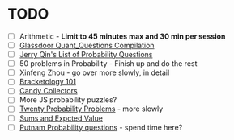 # TODO
* [ ] Arithmetic - **Limit to 45 minutes max and 30 min per session**
* [ ] [Glassdoor Quant_Questions Compilation](https://www.glassdoor.co.in/Interview/quant-interview-questions-SRCH_KO0,5_IP2.htm)
* [ ] [Jerry Qin's List of Probability Questions](https://jerryqin.com/)
* [ ] 50 problems in Probability - Finish up and do the rest
* [ ] Xinfeng Zhou - go over more slowly, in detail
* [ ] [Bracketology 101](https://www.janestreet.com/puzzles/bracketology-101-index/)
* [ ] [Candy Collectors](https://www.janestreet.com/puzzles/candy-collectors-index/)
* [ ] More JS probability puzzles?
* [ ] [Twenty Probability Problems](https://www.math.ucdavis.edu/~gravner/MAT135A/resources/chpr.pdf) - more slowly
* [ ] [Sums and Expcted Value](https://codeforces.com/blog/entry/62690)
* [ ] [Putnam Probability questions](http://www.math.utoronto.ca/barbeau/putnamprob.pdf) - spend time here?